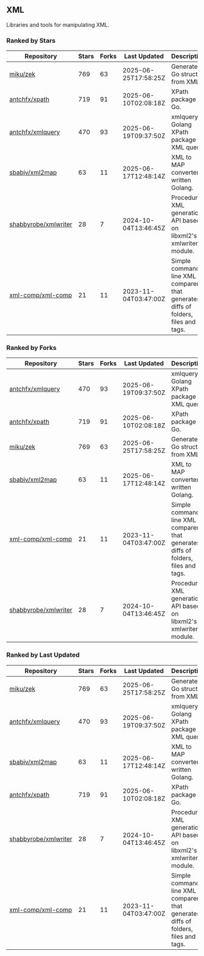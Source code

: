 ## XML

Libraries and tools for manipulating XML.

### Ranked by Stars

| Repository | Stars | Forks | Last Updated | Description | 
|------------|-------|-------|--------------|-------------|
| [miku/zek](https://github.com/miku/zek) | 769 | 63 | 2025-06-25T17:58:25Z |  Generate a Go struct from XML. |
| [antchfx/xpath](https://github.com/antchfx/xpath) | 719 | 91 | 2025-06-10T02:08:18Z |  XPath package for Go. |
| [antchfx/xmlquery](https://github.com/antchfx/xmlquery) | 470 | 93 | 2025-06-19T09:37:50Z |  xmlquery is Golang XPath package for XML query. |
| [sbabiv/xml2map](https://github.com/sbabiv/xml2map) | 63 | 11 | 2025-06-17T12:48:14Z |  XML to MAP converter written Golang. |
| [shabbyrobe/xmlwriter](https://github.com/shabbyrobe/xmlwriter) | 28 | 7 | 2024-10-04T13:46:45Z |  Procedural XML generation API based on libxml2's xmlwriter module. |
| [xml-comp/xml-comp](https://github.com/xml-comp/xml-comp) | 21 | 11 | 2023-11-04T03:47:00Z |  Simple command line XML comparer that generates diffs of folders, files and tags. |

### Ranked by Forks

| Repository | Stars | Forks | Last Updated | Description | 
|------------|-------|-------|--------------|-------------|
| [antchfx/xmlquery](https://github.com/antchfx/xmlquery) | 470 | 93 | 2025-06-19T09:37:50Z |  xmlquery is Golang XPath package for XML query. |
| [antchfx/xpath](https://github.com/antchfx/xpath) | 719 | 91 | 2025-06-10T02:08:18Z |  XPath package for Go. |
| [miku/zek](https://github.com/miku/zek) | 769 | 63 | 2025-06-25T17:58:25Z |  Generate a Go struct from XML. |
| [sbabiv/xml2map](https://github.com/sbabiv/xml2map) | 63 | 11 | 2025-06-17T12:48:14Z |  XML to MAP converter written Golang. |
| [xml-comp/xml-comp](https://github.com/xml-comp/xml-comp) | 21 | 11 | 2023-11-04T03:47:00Z |  Simple command line XML comparer that generates diffs of folders, files and tags. |
| [shabbyrobe/xmlwriter](https://github.com/shabbyrobe/xmlwriter) | 28 | 7 | 2024-10-04T13:46:45Z |  Procedural XML generation API based on libxml2's xmlwriter module. |

### Ranked by Last Updated

| Repository | Stars | Forks | Last Updated | Description | 
|------------|-------|-------|--------------|-------------|
| [miku/zek](https://github.com/miku/zek) | 769 | 63 | 2025-06-25T17:58:25Z |  Generate a Go struct from XML. |
| [antchfx/xmlquery](https://github.com/antchfx/xmlquery) | 470 | 93 | 2025-06-19T09:37:50Z |  xmlquery is Golang XPath package for XML query. |
| [sbabiv/xml2map](https://github.com/sbabiv/xml2map) | 63 | 11 | 2025-06-17T12:48:14Z |  XML to MAP converter written Golang. |
| [antchfx/xpath](https://github.com/antchfx/xpath) | 719 | 91 | 2025-06-10T02:08:18Z |  XPath package for Go. |
| [shabbyrobe/xmlwriter](https://github.com/shabbyrobe/xmlwriter) | 28 | 7 | 2024-10-04T13:46:45Z |  Procedural XML generation API based on libxml2's xmlwriter module. |
| [xml-comp/xml-comp](https://github.com/xml-comp/xml-comp) | 21 | 11 | 2023-11-04T03:47:00Z |  Simple command line XML comparer that generates diffs of folders, files and tags. |

